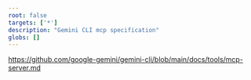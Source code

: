 ```yaml
---
root: false
targets: ['*']
description: "Gemini CLI mcp specification"
globs: []
---
```


https://github.com/google-gemini/gemini-cli/blob/main/docs/tools/mcp-server.md
